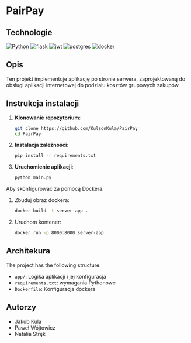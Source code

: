 # PairPay

## Technologie
[![Python]][python-url]
![flask]
![jwt]
![postgres]
![docker]
## Opis
Ten projekt implementuje aplikację po stronie serwera, zaprojektowaną do obsługi aplikacji internetowej do podziału kosztów grupowych zakupów.

## Instrukcja instalacji

1. **Klonowanie repozytorium**:
   ```bash
   git clone https://github.com/KulsonKula/PairPay
   cd PairPay
   ```

2. **Instalacja zależności**:
   ```bash
   pip install -r requirements.txt
   ```

3. **Uruchomienie aplikacji**:
   ```bash
   python main.py
   ```

Aby skonfigurować za pomocą Dockera:
1. Zbuduj obraz dockera:
   ```bash
   docker build -t server-app .
   ```
2. Uruchom kontener:
   ```bash
   docker run -p 8000:8000 server-app
   ```

## Architekura
The project has the following structure:
- `app/`: Logika aplikacji i jej konfiguracja
- `requirements.txt`: wymagania Pythonowe
- `Dockerfile`: Konfiguracja dockera

## Autorzy
- Jakub Kula
- Paweł Wójtowicz
- Natalia Stręk
  
[python]: https://img.shields.io/badge/Python-FFD43B?style=for-the-badge&logo=python&logoColor=blue
[python-url]: https://www.python.org/

[flask]: https://img.shields.io/badge/Flask-000000?style=for-the-badge&logo=flask&logoColor=white

[postgres]: https://img.shields.io/badge/PostgreSQL-316192?style=for-the-badge&logo=postgresql&logoColor=white

[jwt]: https://img.shields.io/badge/JWT-000000?style=for-the-badge&logo=JSON%20web%20tokens&logoColor=white
[docker]: https://img.shields.io/badge/Docker-2CA5E0?style=for-the-badge&logo=docker&logoColor=white
